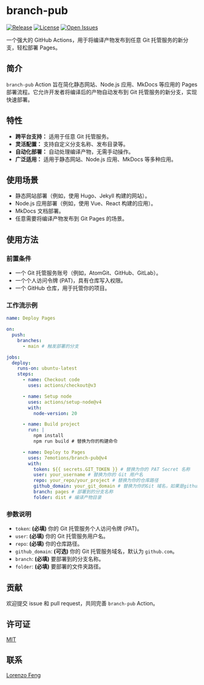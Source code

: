
# branch-pub

[![Release](https://img.shields.io/github/v/release/7emotions/branch-pub?style=flat-square)](https://github.com/7emotions/branch-pub/releases)
[![License](https://img.shields.io/github/license/7emotions/branch-pub?style=flat-square)](https://github.com/7emotions/branch-pub/blob/main/LICENSE)
[![Open Issues](https://img.shields.io/github/issues-raw/7emotions/branch-pub?style=flat-square)](https://github.com/7emotions/branch-pub/issues)

一个强大的 GitHub Actions，用于将编译产物发布到任意 Git 托管服务的新分支，轻松部署 Pages。

## 简介

`branch-pub` Action 旨在简化静态网站、Node.js 应用、MkDocs 等应用的 Pages 部署流程。它允许开发者将编译后的产物自动发布到 Git 托管服务的新分支，实现快速部署。

## 特性

* **跨平台支持：** 适用于任意 Git 托管服务。
* **灵活配置：** 支持自定义分支名称、发布目录等。
* **自动化部署：** 自动处理编译产物，无需手动操作。
* **广泛适用：** 适用于静态网站、Node.js 应用、MkDocs 等多种应用。

## 使用场景

* 静态网站部署（例如，使用 Hugo、Jekyll 构建的网站）。
* Node.js 应用部署（例如，使用 Vue、React 构建的应用）。
* MkDocs 文档部署。
* 任意需要将编译产物发布到 Git Pages 的场景。

## 使用方法

### 前置条件

* 一个 Git 托管服务账号（例如，AtomGit、GitHub、GitLab）。
* 一个个人访问令牌 (PAT)，具有仓库写入权限。
* 一个 GitHub 仓库，用于托管你的项目。

### 工作流示例

```yaml
name: Deploy Pages

on:
  push:
    branches:
      - main # 触发部署的分支

jobs:
  deploy:
    runs-on: ubuntu-latest
    steps:
      - name: Checkout code
        uses: actions/checkout@v3

      - name: Setup node
        uses: actions/setup-node@v4
        with:
          node-version: 20

      - name: Build project
        run: |
          npm install
          npm run build # 替换为你的构建命令

      - name: Deploy to Pages
        uses: 7emotions/branch-pub@v4
        with:
          token: ${{ secrets.GIT_TOKEN }} # 替换为你的 PAT Secret 名称
          user: your_username # 替换为你的 Git 用户名
          repo: your_repo/your_project # 替换为你的仓库路径
          github_domain: your_git_domain # 替换为你的Git 域名，如果是github可以省略此行
          branch: pages # 部署到的分支名称
          folder: dist # 编译产物目录
```

### 参数说明

* `token`: **(必填)** 你的 Git 托管服务个人访问令牌 (PAT)。
* `user`: **(必填)** 你的 Git 托管服务用户名。
* `repo`: **(必填)** 你的仓库路径。
* `github_domain`: **(可选)** 你的 Git 托管服务域名，默认为 `github.com`。
* `branch`: **(必填)** 要部署到的分支名称。
* `folder`: **(必填)** 要部署的文件夹路径。

## 贡献

欢迎提交 issue 和 pull request，共同完善 `branch-pub` Action。

## 许可证

[MIT](./LICSENCE)

## 联系

[Lorenzo Feng](mailto://lorenzo.feng@njust.edu.cn)

